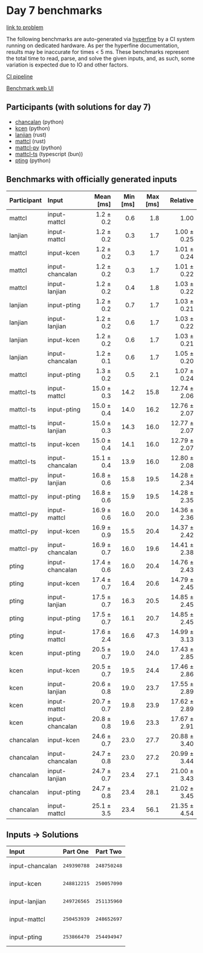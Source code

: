 # Day 7 benchmarks

[link to problem](https://adventofcode.com/2023/day/7)

The following benchmarks are auto-generated via
[hyperfine](https://github.com/sharkdp/hyperfine) by a CI system running on
dedicated hardware. As per the hyperfine documentation, results may be
inaccurate for times < 5 ms. These benchmarks represent the total time to read,
parse, and solve the given inputs, and, as such, some variation is expected due
to IO and other factors.

[CI pipeline](http://ci.papercode.net:8080/teams/main/pipelines/aoc2023)

[Benchmark web UI](https://aoc.ancalagon.black)


## Participants (with solutions for day 7)

- [chancalan](https://github.com/chancalan/aoc2023) (python)
- [kcen](https://github.com/kcen/aoc2023) (python)
- [lanjian](https://github.com/lanjian/aoc-2023) (rust)
- [mattcl](https://github.com/mattcl/aoc2023) (rust)
- [mattcl-py](https://github.com/mattcl/aoc2023-py) (python)
- [mattcl-ts](https://github.com/mattcl/aoc2023-js) (typescript (bun))
- [pting](https://github.com/pting/aoc2023) (python)


## Benchmarks with officially generated inputs

| Participant | Input | Mean [ms] | Min [ms] | Max [ms] | Relative |
|:---|:---|---:|---:|---:|---:|
| mattcl | input-mattcl | 1.2 ± 0.2 | 0.6 | 1.8 | 1.00 |
| lanjian | input-mattcl | 1.2 ± 0.2 | 0.3 | 1.7 | 1.00 ± 0.25 |
| mattcl | input-kcen | 1.2 ± 0.2 | 0.3 | 1.7 | 1.01 ± 0.24 |
| mattcl | input-chancalan | 1.2 ± 0.2 | 0.3 | 1.7 | 1.01 ± 0.22 |
| mattcl | input-lanjian | 1.2 ± 0.2 | 0.4 | 1.8 | 1.03 ± 0.22 |
| lanjian | input-pting | 1.2 ± 0.2 | 0.7 | 1.7 | 1.03 ± 0.21 |
| lanjian | input-lanjian | 1.2 ± 0.2 | 0.6 | 1.7 | 1.03 ± 0.22 |
| lanjian | input-kcen | 1.2 ± 0.2 | 0.6 | 1.7 | 1.03 ± 0.21 |
| lanjian | input-chancalan | 1.2 ± 0.1 | 0.6 | 1.7 | 1.05 ± 0.20 |
| mattcl | input-pting | 1.3 ± 0.2 | 0.5 | 2.1 | 1.07 ± 0.24 |
| mattcl-ts | input-mattcl | 15.0 ± 0.3 | 14.2 | 15.8 | 12.74 ± 2.06 |
| mattcl-ts | input-pting | 15.0 ± 0.4 | 14.0 | 16.2 | 12.76 ± 2.07 |
| mattcl-ts | input-lanjian | 15.0 ± 0.3 | 14.3 | 16.0 | 12.77 ± 2.07 |
| mattcl-ts | input-kcen | 15.0 ± 0.4 | 14.1 | 16.0 | 12.79 ± 2.07 |
| mattcl-ts | input-chancalan | 15.1 ± 0.4 | 13.9 | 16.0 | 12.80 ± 2.08 |
| mattcl-py | input-lanjian | 16.8 ± 0.6 | 15.8 | 19.5 | 14.28 ± 2.34 |
| mattcl-py | input-pting | 16.8 ± 0.6 | 15.9 | 19.5 | 14.28 ± 2.35 |
| mattcl-py | input-mattcl | 16.9 ± 0.6 | 16.0 | 20.0 | 14.36 ± 2.36 |
| mattcl-py | input-kcen | 16.9 ± 0.9 | 15.5 | 20.4 | 14.37 ± 2.42 |
| mattcl-py | input-chancalan | 16.9 ± 0.7 | 16.0 | 19.6 | 14.41 ± 2.38 |
| pting | input-chancalan | 17.4 ± 0.6 | 16.0 | 20.4 | 14.76 ± 2.43 |
| pting | input-kcen | 17.4 ± 0.7 | 16.4 | 20.6 | 14.79 ± 2.45 |
| pting | input-lanjian | 17.5 ± 0.7 | 16.3 | 20.5 | 14.85 ± 2.45 |
| pting | input-pting | 17.5 ± 0.7 | 16.1 | 20.7 | 14.85 ± 2.45 |
| pting | input-mattcl | 17.6 ± 2.4 | 16.6 | 47.3 | 14.99 ± 3.13 |
| kcen | input-pting | 20.5 ± 0.7 | 19.0 | 24.0 | 17.43 ± 2.85 |
| kcen | input-kcen | 20.5 ± 0.7 | 19.5 | 24.4 | 17.46 ± 2.86 |
| kcen | input-lanjian | 20.6 ± 0.8 | 19.0 | 23.7 | 17.55 ± 2.89 |
| kcen | input-mattcl | 20.7 ± 0.7 | 19.8 | 23.9 | 17.62 ± 2.89 |
| kcen | input-chancalan | 20.8 ± 0.8 | 19.6 | 23.3 | 17.67 ± 2.91 |
| chancalan | input-kcen | 24.6 ± 0.7 | 23.0 | 27.7 | 20.88 ± 3.40 |
| chancalan | input-chancalan | 24.7 ± 0.8 | 23.0 | 27.2 | 20.99 ± 3.44 |
| chancalan | input-lanjian | 24.7 ± 0.7 | 23.4 | 27.1 | 21.00 ± 3.43 |
| chancalan | input-pting | 24.7 ± 0.8 | 23.4 | 28.1 | 21.02 ± 3.45 |
| chancalan | input-mattcl | 25.1 ± 3.5 | 23.4 | 56.1 | 21.35 ± 4.54 |


## Inputs -> Solutions

| Input | Part One | Part Two |
|:---|:---|:---|
|input-chancalan|<pre>249390788</pre>|<pre>248750248</pre>|
|input-kcen|<pre>248812215</pre>|<pre>250057090</pre>|
|input-lanjian|<pre>249726565</pre>|<pre>251135960</pre>|
|input-mattcl|<pre>250453939</pre>|<pre>248652697</pre>|
|input-pting|<pre>253866470</pre>|<pre>254494947</pre>|